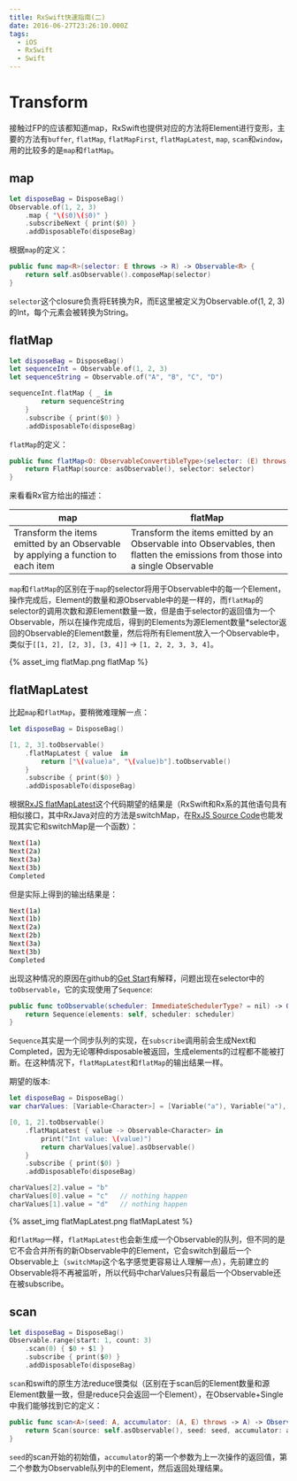 ```yaml
---
title: RxSwift快速指南(二)
date: 2016-06-27T23:26:10.000Z
tags:
  - iOS
  - RxSwift
  - Swift
---
```


# Transform

接触过FP的应该都知道map，RxSwift也提供对应的方法将Element进行变形，主要的方法有`buffer`, `flatMap`, `flatMapFirst`, `flatMapLatest`, `map`, `scan`和`window`， 用的比较多的是`map`和`flatMap`。

## map

```swift
let disposeBag = DisposeBag()
Observable.of(1, 2, 3)
    .map { "\($0)\($0)" }
    .subscribeNext { print($0) }
    .addDisposableTo(disposeBag)
```

根据`map`的定义：

```swift
public func map<R>(selector: E throws -> R) -> Observable<R> {
    return self.asObservable().composeMap(selector)
}
```

`selector`这个closure负责将E转换为R，而E这里被定义为Observable.of(1, 2, 3)的Int，每个元素会被转换为String。

## flatMap

```swift
let disposeBag = DisposeBag()
let sequenceInt = Observable.of(1, 2, 3)
let sequenceString = Observable.of("A", "B", "C", "D")

sequenceInt.flatMap { _ in
        return sequenceString
    }
    .subscribe { print($0) }
    .addDisposableTo(disposeBag)
```

`flatMap`的定义：

```swift
public func flatMap<O: ObservableConvertibleType>(selector: (E) throws -> O) -> Observable<O.E> {
    return FlatMap(source: asObservable(), selector: selector)
}
```

来看看Rx官方给出的描述：

map                                                                              | flatMap
-------------------------------------------------------------------------------- | -----------------------------------------------------------------------------------------------------------------------------
Transform the items emitted by an Observable by applying a function to each item | Transform the items emitted by an Observable into Observables, then flatten the emissions from those into a single Observable

`map`和`flatMap`的区别在于`map`的selector将用于Observable中的每一个Element，操作完成后，Element的数量和源Observable中的是一样的，而`flatMap`的selector的调用次数和源Element数量一致，但是由于selector的返回值为一个Observable，所以在操作完成后，得到的Elements为源Element数量*selector返回的Observable的Element数量，然后将所有Element放入一个Observable中，类似于`[[1, 2], [2, 3], [3, 4]]` -> `[1, 2, 2, 3, 3, 4]`。

{% asset_img flatMap.png flatMap %}

## flatMapLatest

比起`map`和`flatMap`，要稍微难理解一点：

```swift
let disposeBag = DisposeBag()

[1, 2, 3].toObservable()
    .flatMapLatest { value  in
        return ["\(value)a", "\(value)b"].toObservable()
    }
    .subscribe { print($0) }
    .addDisposableTo(disposeBag)
```

根据[RxJS flatMapLatest](https://github.com/Reactive-Extensions/RxJS/blob/master/doc/api/core/operators/flatmaplatest.md)这个代码期望的结果是（RxSwift和Rx系的其他语句具有相似接口，其中RxJava对应的方法是switchMap，在[RxJS Source Code](https://github.com/Reactive-Extensions/RxJS/blob/master/src/core/perf/operators/flatmaplatest.js)也能发现其实它和switchMap是一个函数）：

```bash
Next(1a)
Next(2a)
Next(3a)
Next(3b)
Completed
```

但是实际上得到的输出结果是：

```bash
Next(1a)
Next(1b)
Next(2a)
Next(2b)
Next(3a)
Next(3b)
Completed
```

出现这种情况的原因在github的[Get Start](https://github.com/ReactiveX/RxSwift/blob/master/Documentation/GettingStarted.md#creating-your-own-observable-aka-observable-sequence)有解释，问题出现在selector中的`toObservable`，它的实现使用了`Sequence`:

```swift
public func toObservable(scheduler: ImmediateSchedulerType? = nil) -> Observable<Generator.Element> {
    return Sequence(elements: self, scheduler: scheduler)
}
```

`Sequence`其实是一个同步队列的实现，在`subscribe`调用前会生成Next和Completed，因为无论哪种disposable被返回，生成elements的过程都不能被打断。在这种情况下，`flatMapLatest`和`flatMap`的输出结果一样。

期望的版本:

```swift
let disposeBag = DisposeBag()
var charValues: [Variable<Character>] = [Variable("a"), Variable("a"), Variable("a")]

[0, 1, 2].toObservable()
    .flatMapLatest { value -> Observable<Character> in
        print("Int value: \(value)")
        return charValues[value].asObservable()
    }
    .subscribe { print($0) }
    .addDisposableTo(disposeBag)

charValues[2].value = "b"
charValues[0].value = "c"   // nothing happen
charValues[1].value = "d"   // nothing happen
```

{% asset_img flatMapLatest.png flatMapLatest %}

和`flatMap`一样，`flatMapLatest`也会新生成一个Observable的队列，但不同的是它不会合并所有的新Observable中的Element，它会switch到最后一个Observable上（`switchMap`这个名字感觉更容易让人理解一点），先前建立的Observable将不再被监听，所以代码中charValues只有最后一个Observable还在被subscribe。

## scan

```swift
let disposeBag = DisposeBag()
Observable.range(start: 1, count: 3)
    .scan(0) { $0 + $1 }
    .subscribe { print($0) }
    .addDisposableTo(disposeBag)
```

`scan`和swift的原生方法reduce很类似（区别在于scan后的Element数量和源Element数量一致，但是reduce只会返回一个Element），在Observable+Single中我们能够找到它的定义：

```swift
public func scan<A>(seed: A, accumulator: (A, E) throws -> A) -> Observable<A> {
    return Scan(source: self.asObservable(), seed: seed, accumulator: accumulator)
}
```

`seed`的scan开始的初始值，`accumulator`的第一个参数为上一次操作的返回值，第二个参数为Observable队列中的Element，然后返回处理结果。
